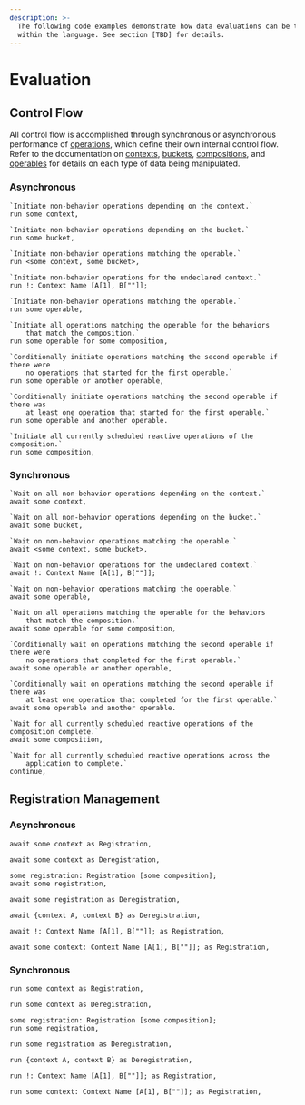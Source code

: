 ```yaml
---
description: >-
  The following code examples demonstrate how data evaluations can be triggered
  within the language. See section [TBD] for details.
---
```


# Evaluation

## Control Flow

All control flow is accomplished through synchronous or asynchronous performance of [operations](operations.md), which define their own internal control flow. Refer to the documentation on [contexts](data-types/custom-types.md#context), [buckets](data-types/built-in-types/context-collections/buckets.md), [compositions](data-types/built-in-types/context-collections/compositions.md), and [operables](data-types/built-in-types/context-collections/operables.md) for details on each type of data being manipulated.

### Asynchronous

```
`Initiate non-behavior operations depending on the context.`
run some context,
```

```
`Initiate non-behavior operations depending on the bucket.`
run some bucket,
```

```
`Initiate non-behavior operations matching the operable.`
run <some context, some bucket>,
```

```
`Initiate non-behavior operations for the undeclared context.`
run !: Context Name [A[1], B[""]];
```

```
`Initiate non-behavior operations matching the operable.`
run some operable,
```

```
`Initiate all operations matching the operable for the behaviors 
    that match the composition.`
run some operable for some composition,
```

```
`Conditionally initiate operations matching the second operable if there were 
    no operations that started for the first operable.`
run some operable or another operable,
```

```
`Conditionally initiate operations matching the second operable if there was 
    at least one operation that started for the first operable.`
run some operable and another operable.
```

```
`Initiate all currently scheduled reactive operations of the composition.`
run some composition,
```

### Synchronous

```
`Wait on all non-behavior operations depending on the context.`
await some context,
```

```
`Wait on all non-behavior operations depending on the bucket.`
await some bucket,
```

```
`Wait on non-behavior operations matching the operable.`
await <some context, some bucket>,
```

```
`Wait on non-behavior operations for the undeclared context.`
await !: Context Name [A[1], B[""]];
```

```
`Wait on non-behavior operations matching the operable.`
await some operable,
```

```
`Wait on all operations matching the operable for the behaviors 
    that match the composition.`
await some operable for some composition,
```

```
`Conditionally wait on operations matching the second operable if there were 
    no operations that completed for the first operable.`
await some operable or another operable,
```

```
`Conditionally wait on operations matching the second operable if there was 
    at least one operation that completed for the first operable.`
await some operable and another operable.
```

```
`Wait for all currently scheduled reactive operations of the composition complete.`
await some composition,
```

```
`Wait for all currently scheduled reactive operations across the 
    application to complete.`
continue,
```

## Registration Management

### Asynchronous

```
await some context as Registration,
```

```
await some context as Deregistration,
```

```
some registration: Registration [some composition];
await some registration,
```

```
await some registration as Deregistration,
```

```
await {context A, context B} as Deregistration,
```

```
await !: Context Name [A[1], B[""]]; as Registration,
```

```
await some context: Context Name [A[1], B[""]]; as Registration,
```

### Synchronous

```
run some context as Registration,
```

```
run some context as Deregistration,
```

```
some registration: Registration [some composition];
run some registration,
```

```
run some registration as Deregistration,
```

```
run {context A, context B} as Deregistration,
```

```
run !: Context Name [A[1], B[""]]; as Registration,
```

```
run some context: Context Name [A[1], B[""]]; as Registration,
```

